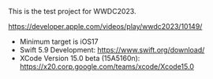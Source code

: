 This is the test project for WWDC2023.

https://developer.apple.com/videos/play/wwdc2023/10149/

- Minimum target is iOS17
- Swift 5.9 Development: https://www.swift.org/download/
- XCode Version 15.0 beta (15A5160n): https://x20.corp.google.com/teams/xcode/Xcode15.0
